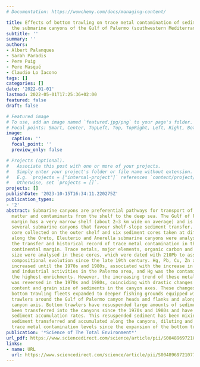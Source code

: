 ```yaml
---
# Documentation: https://wowchemy.com/docs/managing-content/

title: Effects of bottom trawling on trace metal contamination of sediments along
  the submarine canyons of the Gulf of Palermo (southwestern Mediterranean)
subtitle: ''
summary: ''
authors:
- Albert Palanques
- Sarah Paradis
- Pere Puig
- Pere Masqué
- Claudio Lo Iacono
tags: []
categories: []
date: '2022-01-01'
lastmod: 2022-05-01T17:25:36+02:00
featured: false
draft: false

# Featured image
# To use, add an image named `featured.jpg/png` to your page's folder.
# Focal points: Smart, Center, TopLeft, Top, TopRight, Left, Right, BottomLeft, Bottom, BottomRight.
image:
  caption: ''
  focal_point: ''
  preview_only: false

# Projects (optional).
#   Associate this post with one or more of your projects.
#   Simply enter your project's folder or file name without extension.
#   E.g. `projects = ["internal-project"]` references `content/project/deep-learning/index.md`.
#   Otherwise, set `projects = []`.
projects: []
publishDate: '2023-10-15T16:34:11.220275Z'
publication_types:
- '2'
abstract: Submarine canyons are preferential pathways for transport of particulate
  matter and contaminants from the shelf to the deep sea. The Gulf of Palermo continental
  margin has a very narrow shelf (about 2–3 km wide on average) and is incised by
  several submarine canyons that favour shelf-slope sediment transfer. A sediment
  core collected on the outer shelf and six sediment cores taken at different depths
  along the Oreto, Eleuterio and Anerella submarine canyons were analysed to study
  the transfer and historical record of trace metal contamination in the Gulf of Palermo
  continental margin. Trace metals, major elements, organic carbon and sediment grain
  size were analysed in these cores, which were dated with 210Pb to assess their historical
  compositional evolution since the late 19th century. Hg, Pb, Cu, Zn and Cd content
  increased until the 1970s and 1980s, associated with the increase in urbanization
  and industrial activities in the Palermo area, and Hg was the contaminant that reached
  the highest enrichments. However, the increasing trend of these metals contamination
  was reversed in the 1970s and 1980s, coinciding with drastic changes in the terrigenous
  content and grain size of sediments in the canyon axes. These changes occurred when
  bottom trawling fleets expanded to deeper fishing grounds equipped with powerful
  trawlers around the Gulf of Palermo canyon heads and flanks and along the Oreto
  canyon axis. Bottom trawlers have resuspended large amounts of sediment, which have
  been transferred into the canyons since the 1970s and 1980s and have thus increased
  sediment accumulation rates. This resuspended sediment has been mixing with the
  sediment transferred and accumulated along the canyons, diluting and reducing its
  trace metal contamination levels since the expansion of the bottom trawling fleets.
publication: '*Science of The Total Environment*'
url_pdf: https://www.sciencedirect.com/science/article/pii/S0048969721077366
links:
- name: URL
  url: https://www.sciencedirect.com/science/article/pii/S0048969721077366
---
```

